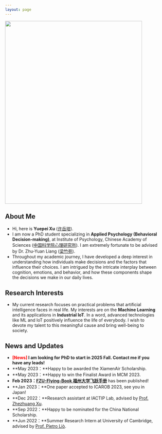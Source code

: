 ```yaml
---
layout: page
---
```


<img src="https://yuepeixu.github.io/images/Yuepei_Xu.jpg" class="floatpic" width="450" height="600">

## About Me

- Hi, here is **Yuepei Xu** ([许岳培](https://yuepeixu.github.io/file/YuepeiXu_CV.pdf)).
- I am now a PhD student specializing in **Applied Psychology (Behavioral Decision-making)**, at Institute of Psychology, Chinese Academy of Sciences ([中国科学院心理研究所](http://www.psych.ac.cn/)). I am extremely fortunate to be advised by Dr. Zhu-Yuan Liang ([梁竹苑](http://www.psych.cas.cn/team/fyjy/index_90511.html?json=http://www.psych.cas.cn/sourcedb_psych_cas/cn/expert/201704/t20170411_6369873.json)).
- Throughout my academic journey, I have developed a deep interest in understanding how individuals make decisions and the factors that influence their choices. I am intrigued by the intricate interplay between cognition, emotions, and behavior, and how these components shape the decisions we make in our daily lives.

## Research Interests

- My current research focuses on practical problems that artificial intelligence faces in real life. My interests are on the **Machine Learning** and its applications in **Industrial IoT**. In a word, advanced technologies like ML and IoT positively influence the life of everybody.  I wish to devote my talent to this meaningful cause and bring well-being to society.

## News and Updates

- **<font color='red'>[News]</font> I am looking for PhD to start in 2025 Fall. Contact me if you have any leads!**
- **May 2023：**Happy to be awarded the XiamenAir Scholarship.
- **May 2023：**Happy to win the Finalist Award in MCM 2023.
- **Feb 2023：**[**FZU-Flying-Book 福州大学飞跃手册**](https://fzu-fly.online/) has been published!
- **Jan 2023：**One paper accepted to ICAROB 2023, see you in Japan!
- **Dec 2022：**Research assistant at IACTIP Lab, advised by [Prof. Zhezhuang Xu](https://dqxy.fzu.edu.cn/en/info/1009/1072.htm).
- **Sep 2022：**Happy to be nominated for the China National Scholarship.
- **Jun 2022：**Summer Research Intern at University of Cambridge, advised by [Prof. Pietro Liò](https://www.cl.cam.ac.uk/~pl219/ ).
